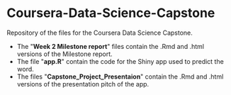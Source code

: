 # Coursera-Data-Science-Capstone
Repository of the files for the Coursera Data Science Capstone.  
-    The "**Week 2 Milestone report**" files contain the .Rmd and .html versions of 
the Milestone report.  
-    The file "**app.R**" contain the code for the Shiny app used to predict the 
word.  
-    The files "**Capstone_Project_Presentaion**" contain the .Rmd and .html versions 
of the presentation pitch of the app.  
